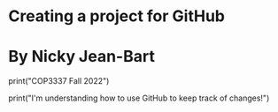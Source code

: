 # Creating a project for GitHub
# By Nicky Jean-Bart
 
print("COP3337 Fall 2022")

print("I'm understanding how to use GitHub to keep track of changes!")
